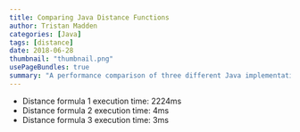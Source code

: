 ```yaml
---
title: Comparing Java Distance Functions
author: Tristan Madden
categories: [Java]
tags: [distance]
date: 2018-06-28
thumbnail: "thumbnail.png"
usePageBundles: true
summary: "A performance comparison of three different Java implementations for calculating distances between points, demonstrating significant differences in execution time from 2224ms to 3ms."
---
```

- Distance formula 1 execution time: 2224ms
- Distance formula 2 execution time: 4ms
- Distance formula 3 execution time: 3ms
<br>
<br>
<script src="https://gist.github.com/Trimad/b222a8e360aa2fb17da2e512f4d4d22a.js"></script>